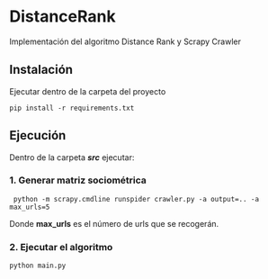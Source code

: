 # DistanceRank
Implementación del algoritmo Distance Rank y Scrapy Crawler

## Instalación
Ejecutar dentro de la carpeta del proyecto
```
pip install -r requirements.txt
```

## Ejecución
 Dentro de la carpeta ***src*** ejecutar:
### 1. Generar matriz sociométrica
```
 python -m scrapy.cmdline runspider crawler.py -a output=.. -a max_urls=5
```
 Donde **max_urls** es el número de urls que se recogerán.
 
### 2. Ejecutar el algoritmo
```
python main.py
```


